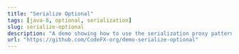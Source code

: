 ```yaml
---
title: "Serialize Optional"
tags: [java-8, optional, serialization]
slug: serialize-optional
description: "A demo showing how to use the serialization proxy pattern to serialize Optional instances"
url: "https://github.com/CodeFX-org/demo-serialize-optional"
---
```

